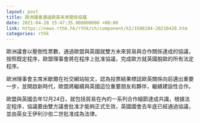 ```yaml
---
layout: post
title: 歐洲議會通過歐英未來關係協議
date: 2021-04-28 15:47:35.000000000 +08:00
link: https://news.rthk.hk/rthk/ch/component/k2/1588184-20210428.htm
categories: rthk
---
```


歐洲議會以壓倒性票數，通過歐盟與英國就雙方未來貿易與合作關係達成的協議，按照既定程序，歐盟理事會將在程序上批准協議，完成歐方就英國脫歐的所有法定程序。

歐洲理事會主席米歇爾在社交網站貼文，認為投票結果標誌歐英關係向前邁出重要一步，並開啟新時代，歐盟將繼續與英國這位重要朋友和夥伴，繼續建設性合作。

歐盟與英國去年12月24日，就包括貿易在內的一系列合作細節達成共識，根據法定程序，協議要由雙方議會批准才能夠正式生效，英國國會去年底已經通過協議，並由英女王伊利沙伯二世批准成為法律。
